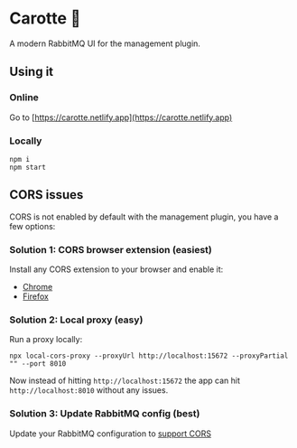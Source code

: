 # Carotte 🥕

A modern RabbitMQ UI for the management plugin.

## Using it

### Online

Go to [https://carotte.netlify.app](https://carotte.netlify.app)

### Locally

```
npm i
npm start
```

## CORS issues

CORS is not enabled by default with the management plugin, you have a few options:

### Solution 1: CORS browser extension (easiest)

Install any CORS extension to your browser and enable it:

- [Chrome](https://chrome.google.com/webstore/detail/allow-cors-access-control/lhobafahddgcelffkeicbaginigeejlf)
- [Firefox](https://addons.mozilla.org/en-US/firefox/addon/access-control-allow-origin/)

### Solution 2: Local proxy (easy)

Run a proxy locally:

```
npx local-cors-proxy --proxyUrl http://localhost:15672 --proxyPartial "" --port 8010
```

Now instead of hitting `http://localhost:15672` the app can hit
`http://localhost:8010` without any issues.

### Solution 3: Update RabbitMQ config (best)

Update your RabbitMQ configuration to [support CORS](https://www.rabbitmq.com/management.html#cors)
